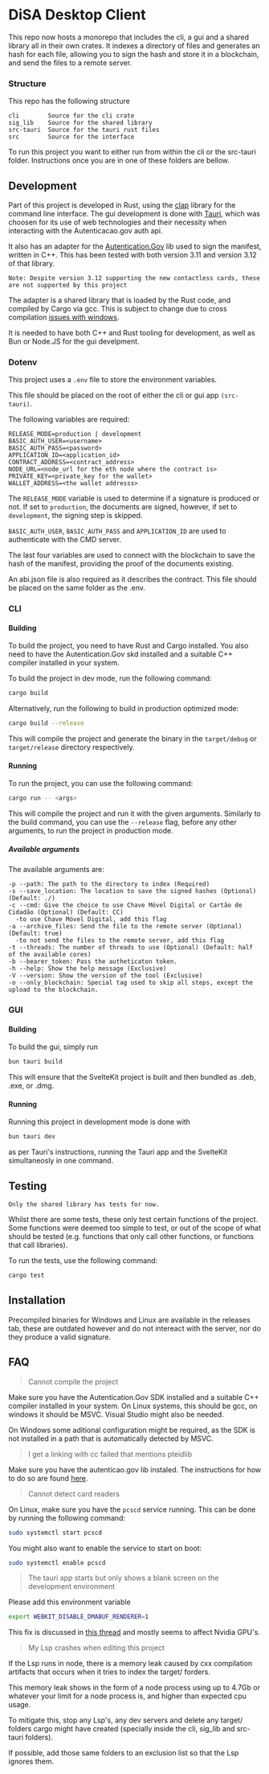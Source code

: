# DiSA Desktop Client

This repo now hosts a monorepo that includes the cli, a gui and a shared library all in their own crates.
It indexes a directory of files and generates an hash for each file, allowing you to sign the hash and store it in a blockchain, and send the files to a remote server.

### Structure

This repo has the following structure
```
cli        Source for the cli crate
sig_lib    Source for the shared library
src-tauri  Source for the tauri rust files
src        Source for the interface
```

To run this project you want to either run from within the cli or the src-tauri folder. Instructions once you are in one of these folders are bellow.

## Development

Part of this project is developed in Rust, using the [clap](https://docs.rs/clap/latest/clap/index.html) library for the command line interface.
The gui development is done with [Tauri](https://tauri.app/), which was choosen for its use of web technologies and their necessity when interacting with the Autenticacao.gov auth api.

It also has an adapter for the [Autentication.Gov](https://github.com/amagovpt/autenticacao.gov) lib used to sign the manifest, written in C++.
This has been tested with both version 3.11 and version 3.12 of that library.

`Note: Despite version 3.12 supporting the new contactless cards, these are not supported by this project`

The adapter is a shared library that is loaded by the Rust code, and compiled by Cargo via gcc. This is subject to change due to cross compilation [issues with windows](https://external-content.duckduckgo.com/iu/?u=https%3A%2F%2Fwallpapercave.com%2Fwp%2Fwp5338276.jpg&f=1&nofb=1&ipt=dd97c7215cf26cab8becadbd60b0e5065d668f6223a2c2dcb6904195f2a2c24b&ipo=images).

It is needed to have both C++ and Rust tooling for development, as well as Bun or Node.JS for the gui develpment.

### Dotenv

This project uses a `.env` file to store the environment variables.

This file should be placed on the root of either the cli or gui app `(src-tauri)`.

The following variables are required:

```
RELEASE_MODE=production | development
BASIC_AUTH_USER=<username>
BASIC_AUTH_PASS=<password>
APPLICATION_ID=<application_id>
CONTRACT_ADDRESS=<contract_address>
NODE_URL=<node_url for the eth node where the contract is>
PRIVATE_KEY=<private_key for the wallet>
WALLET_ADDRESS=<the wallet addresss>
```

The `RELEASE_MODE` variable is used to determine if a signature is produced or not. If set to `production`, the documents are signed, however, if set to `development`, the signing step is skipped.

`BASIC_AUTH_USER`, `BASIC_AUTH_PASS` and `APPLICATION_ID` are used to authenticate with the CMD server.

The last four variables are used to connect with the blockchain to save the hash of the manifest, providing the proof of the documents existing.

An abi.json file is also required as it describes the contract. This file should be placed on the same folder as the .env.

### CLI

#### Building

To build the project, you need to have Rust and Cargo installed. You also need to have the Autentication.Gov skd installed and a suitable C++ compiler installed in your system.

To build the project in dev mode, run the following command:

```sh
cargo build
```

Alternatively, run the following to build in production optimized mode:

```sh
cargo build --release
```

This will compile the project and generate the binary in the `target/debug` or `target/release` directory respectively.

#### Running

To run the project, you can use the following command:

```sh
cargo run -- <args>
```

This will compile the project and run it with the given arguments.
Similarly to the build command, you can use the `--release` flag, before any other arguments, to run the project in production mode.

##### Available arguments

The available arguments are:
```
-p --path: The path to the directory to index (Required)
-s --save_location: The location to save the signed hashes (Optional) (Default: ./)
-c --cmd: Give the choice to use Chave Móvel Digital or Cartão de Cidadão (Optional) (Default: CC)
  -to use Chave Móvel Digital, add this flag
-a --archive_files: Send the file to the remote server (Optional) (Default: true)
  -to not send the files to the remote server, add this flag
-t --threads: The number of threads to use (Optional) (Default: half of the available cores)
-b --bearer_token: Pass the autheticaton token.
-h --help: Show the help message (Exclusive)
-V --version: Show the version of the tool (Exclusive)
-o --only_blockchain: Special tag used to skip all steps, except the upload to the blockchain.
```

### GUI

#### Building

To build the gui, simply run

```sh
bun tauri build
```

This will ensure that the SvelteKit project is built and then bundled as .deb, .exe, or .dmg.

#### Running

Running this project in development mode is done with

```sh
bun tauri dev
```

as per Tauri's instructions, running the Tauri app and the SvelteKit simultaneosly in one command.

## Testing

```
Only the shared library has tests for now.
```

Whilst there are some tests, these only test certain functions of the project.
Some functions were deemed too simple to test, or out of the scope of what should be tested (e.g. functions that only call other functions, or functions that call libraries).

To run the tests, use the following command:

```sh
cargo test
```

## Installation

Precompiled binaries for Windows and Linux are available in the releases tab, these are outdated however and do not intereact with the server, nor do they produce a valid signature.


## FAQ

> Cannot compile the project

Make sure you have the Autentication.Gov SDK installed and a suitable C++ compiler installed in your system.
On Linux systems, this should be gcc, on windows it should be MSVC. Visual Studio might also be needed.

On Windows some aditional configuration might be required, as the SDK is not installed in a path that is automatically detected by MSVC.

> I get a linking with cc failed that mentions pteidlib

Make sure you have the autenticao.gov lib instaled.
The instructions for how to do so are found [here](https://github.com/amagovpt/autenticacao.gov).

> Cannot detect card readers

On Linux, make sure you have the `pcscd` service running.
This can be done by running the following command:

```sh
sudo systemctl start pcscd
```

You might also want to enable the service to start on boot:

```sh
sudo systemctl enable pcscd
```

> The tauri app starts but only shows a blank screen on the development environment

Please add this environment variable

```sh
export WEBKIT_DISABLE_DMABUF_RENDERER=1
```

This fix is discussed in [this thread](https://github.com/tauri-apps/tauri/issues/9304) and mostly seems to affect Nvidia GPU's.

> My Lsp crashes when editing this project

If the Lsp runs in node, there is a memory leak caused by cxx compilation artifacts that occurs when it tries to index the target/ forders.

This memory leak shows in the form of a node process using up to 4.7Gb or whatever your limit for a node process is, and higher than expected cpu usage.

To mitigate this, stop any Lsp's, any dev servers and delete any target/ folders cargo might have created (specially inside the cli, sig_lib and src-tauri folders).

If possible, add those same folders to an exclusion list so that the Lsp ignores them.
